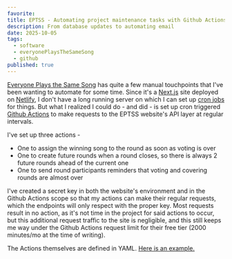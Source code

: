 ```yaml
---
favorite:
title: EPTSS - Automating project maintenance tasks with Github Actions
description: From database updates to automating email
date: 2025-10-05
tags:
  - software
  - everyonePlaysTheSameSong
  - github
published: true
---
```

[Everyone Plays the Same Song](https://everyoneplaysthesamesong.com) has quite a few manual touchpoints that I've been wanting to automate for some time. Since it's a [Next.js](https://nextjs.org/) site deployed on [Netlify](https://netlify.com), I don't have a long running server on which I can set up [cron jobs](https://en.wikipedia.org/wiki/Cron) for things. But what I realized I could do - and did - is set up cron triggered [Github Actions](https://github.com/features/actions) to make requests to the EPTSS website's API layer at regular intervals. 

I've set up three actions - 
- One to assign the winning song to the round as soon as voting is over 
- One to create future rounds when a round closes, so there is always 2 future rounds ahead of the current one 
- One to send round participants reminders that voting and covering rounds are almost over

I've created a secret key in both the website's environment and in the Github Actions scope so that my actions can make their regular requests, which the endpoints will only respect with the proper key. Most requests result in no action, as it's not time in the project for said actions to occur, but this additional request traffic to the site is negligible, and this still keeps me way under the Github Actions request limit for their free tier (2000 minutes/mo at the time of writing).

The Actions themselves are defined in YAML. [Here is an example.](https://github.com/nspilman/eptss-site/commit/5b24596ba26e7199f04686edd9c9b09ab17c4ac8#diff-361904fafd7753be4dbc313498657c7842e65fa29864acb02d7d260c15e77935)
